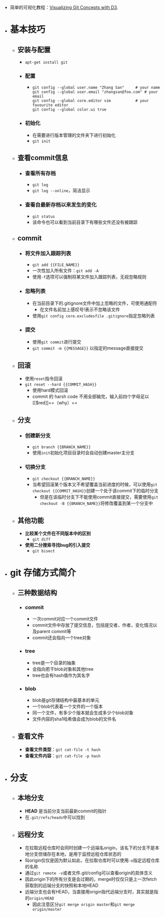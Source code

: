 - 简单的可视化教程：[Visualizing Git Concepts with D3](http://onlywei.github.io/explain-git-with-d3).
- # 基本技巧
	- ## 安装与配置
		- ``apt-get install git``
		- ### 配置
			- ```
			  git config --global user.name "Zhang San"		# your name
			  git config --global user.email "zhangsan@foo.com"	# your email
			  git config --global core.editor vim			# your favourite editor
			  git config --global color.ui true
			  ```
		- ### 初始化
			- 在需要进行版本管理的文件夹下进行初始化
			- ``git init``
	- ## 查看commit信息
		- ### 查看所有存档
			- ``git log``
			- ``git log --online``，简洁显示
		- ### 查看自最新存档以来发生的变化
			- ``git status``
			- 该命令也可以看到当前目录下有哪些文件还没有被跟踪
	- ## commit
		- ### 将文件加入跟踪列表
			- ``git add {{FILE_NAME}}``
			- 一次性加入所有文件：``git add -A``
			- 使用``-f``选项可以强制将某文件加入跟踪列表，无视忽略规则
		- ### 忽略列表
			- 在当前目录下的.gitignore文件中加上忽略的文件，可使用通配符
				- 在文件名前加上感叹号!表示不忽略该文件
			- 使用``git config core.excludesfile .gitignore``指定忽略列表
		- ### 提交
			- 使用``git commit``进行提交
			- ``git commit -m {{MESSAGE}}`` 以指定的message直接提交
	- ## 回滚
		- 使用``reset``指令回滚
		- ``git reset --hard {{COMMIT_HASH}}``
			- 使用hard模式回滚
			- commit 的 harsh code 不用全部输完，输入前四个字母足以[[$red]]==（why）==
	- ## 分支
		- ### 创建新分支
			- ``git branch {{BRANCH_NAME}}``
			- 使用``init``初始化项目目录时会自动创建master主分支
		- ### 切换分支
			- ``git checkout {{BRANCH_NAME}}``
			- 当希望回滚某个版本又不希望覆盖当前进度的时候，可以使用``git checkout {{COMMIT_HASH}}``创建一个处于该commit下的临时分支
				- 但是在该临时分支下不能使用commit直接提交，需要使用``git checkout -B {{BRANCH_NAME}}``将修改覆盖到某一个分支中
	- ## 其他功能
		- **比较某个文件在不同版本中的区别**
			- ``git diff``
		- **使用二分搜索寻找bug的引入提交**
			- ``git bisect``
- # git 存储方式简介
	- ## 三种数据结构
		- ### commit
			- 一次commit对应一个commit文件
			- commit文件中存放了提交信息，包括提交者，作者，变化情况以及parent commit等
			- commit还会指向一个tree对象
		- ### tree
			- tree是一个目录的抽象
			- 会指向若干blob对象和其他tree
			- tree也会有hash值作为其名字
		- ### blob
			- blob是git存储结构中最基本的单元
			- 一个blob代表着一个文件的一个版本
			- 同一个文件，有多少个版本就会生成多少个blob对象
			- 文件内容的sha1哈希值会成为blob的文件名
	- ## 查看文件
		- **查看文件类型**：``git cat-file -t hash``
		- **查看文件内容**：``git cat-file -p hash``
- # 分支
	- ## 本地分支
		- **HEAD** 是当前分支当前最新commit的指针
		- 在``.git/refs/heads``中可以找到
	- ## 远程分支
		- 在拉取远程仓库时会同时创建一个远端名origin，该名下的分支不是本地分支但储存在本地，是用于监控远程仓库状态的
		- 叫origin仅仅是因为默认如此，在拉取仓库时可以使用``-o``指定远程仓库的名称
		- 通过`git remote -v`或者文件.git/config可以查看origin的具体含义
		- 因此origin下的所有分支是会过期的，merge时仅仅只是上一次fetch获取到的远端分支的快照和本地HEAD
		- 远端分支也会有HEAD，当直接用origin指代远端分支时，其实就是指的``origin/HEAD``
			- 因此注意区分``git merge origin master``和``git merge origin/master``